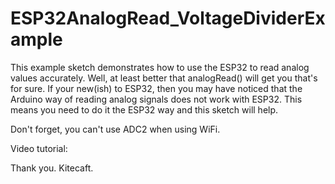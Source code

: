 # ESP32AnalogRead_VoltageDividerExample

This example sketch demonstrates how to use the ESP32 to read analog values accurately.  Well, at least better that analogRead() will get you that's for sure.
If your new(ish) to ESP32, then you may have noticed that the Arduino way of reading analog signals does not work with ESP32.
This means you need to do it the ESP32 way and this sketch will help.

Don't forget, you can't use ADC2 when using WiFi.

Video tutorial:


Thank you.
Kitecaft.
